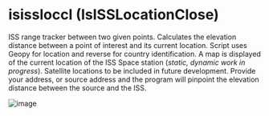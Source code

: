 # isissloccl (IsISSLocationClose)
 ISS range tracker between two given points.
 Calculates the elevation distance between a point of interest and its current location. Script uses Geopy for location and reverse for country identification. A map is displayed of the current location of the ISS Space station (_static, dynamic work in progress_). Satellite locations to be included in future development. Provide your address, or source address and the program will pinpoint the elevation distance between the source and the ISS.
 
![image](https://user-images.githubusercontent.com/987794/159148423-bb2abb4d-0592-4914-ba72-1db8ba0eeb0d.png)
